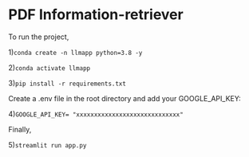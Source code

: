 # PDF Information-retriever

To run the project,


 1)```conda create -n llmapp python=3.8 -y```
 

 2)```conda activate llmapp```


 3)```pip install -r requirements.txt```

 Create a .env file in the root directory and add your GOOGLE_API_KEY:

 4)```GOOGLE_API_KEY= "xxxxxxxxxxxxxxxxxxxxxxxxxxxxx"```

 Finally,

 5)```streamlit run app.py```

 
